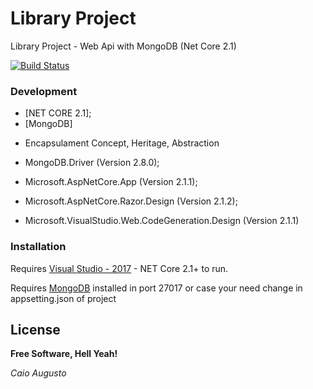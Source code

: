 # Library Project
Library Project - Web Api with MongoDB (Net Core 2.1)

[![Build Status](https://travis-ci.org/joemccann/dillinger.svg?branch=master)](https://github.com/caioaugusto1/LibraryProject-webApi-netCore.git)

### Development

* [NET CORE 2.1];
* [MongoDB]

- Encapsulament Concept, Heritage, Abstraction 

- MongoDB.Driver (Version 2.8.0);
- Microsoft.AspNetCore.App (Version 2.1.1);
- Microsoft.AspNetCore.Razor.Design (Version 2.1.2);
- Microsoft.VisualStudio.Web.CodeGeneration.Design (Version 2.1.1)

### Installation

Requires [Visual Studio - 2017](https://visualstudio.microsoft.com/downloads/) - NET Core 2.1+ to run.

Requires [MongoDB](https://www.mongodb.com/download-center) installed in port 27017 or case your need change in appsetting.json of project

License
----


**Free Software, Hell Yeah!**

*Caio Augusto*
